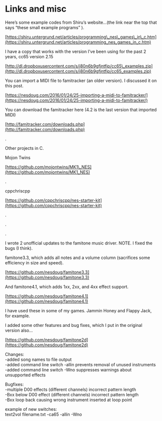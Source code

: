# Links and misc

Here’s some example codes from Shiru’s website…\(the link near the top that says “these small example programs” \).

[https://shiru.untergrund.net/articles/programming\_nes\_games\_in\_c.htm](https://shiru.untergrund.net/articles/programming_nes_games_in_c.htm)

I have a copy that works with the version I’ve been using for the past 2 years, cc65 version 2.15

[http://dl.dropboxusercontent.com/s/j80n6b9gfjntfip/cc65\_examples.zip](http://dl.dropboxusercontent.com/s/j80n6b9gfjntfip/cc65_examples.zip)

You can import a MIDI file to famitracker \(an older version\). I discussed it on this post.

[https://nesdoug.com/2016/01/24/25-importing-a-midi-to-famitracker/](https://nesdoug.com/2016/01/24/25-importing-a-midi-to-famitracker/)

You can download the famitracker here \(4.2 is the last version that imported MIDI\)

[http://famitracker.com/downloads.php](http://famitracker.com/downloads.php)

.

Other projects in C.

Mojon Twins

[https://github.com/mojontwins/MK1\_NES](https://github.com/mojontwins/MK1_NES)

.

cppchriscpp

[https://github.com/cppchriscpp/nes-starter-kit](https://github.com/cppchriscpp/nes-starter-kit)

.

.

.

I wrote 2 unofficial updates to the famitone music driver. NOTE. I fixed the bugs \(I think\).

famitone3.3, which adds all notes and a volume column \(sacrifices some efficiency in size and speed\).

[https://github.com/nesdoug/famitone3.3](https://github.com/nesdoug/famitone3.3)

And famitone4.1, which adds 1xx, 2xx, and 4xx effect support.

[https://github.com/nesdoug/famitone4.1](https://github.com/nesdoug/famitone4.1)

I have used these in some of my games. Jammin Honey and Flappy Jack, for example.

I added some other features and bug fixes, which I put in the original version also…

[https://github.com/nesdoug/famitone2d](https://github.com/nesdoug/famitone2d)

Changes:  
 -added song names to file output  
 -added command line switch -allin prevents removal of unused instruments  
 -added command line switch -Wno suppresses warnings about unsupported effects

Bugfixes:  
 -multiple D00 effects \(different channels\) incorrect pattern length  
 -Bxx below D00 effect \(different channels\) incorrect pattern length  
 -Bxx loop back causing wrong instrument inserted at loop point

example of new switches:  
 text2vol filename.txt -ca65 -allin -Wno

